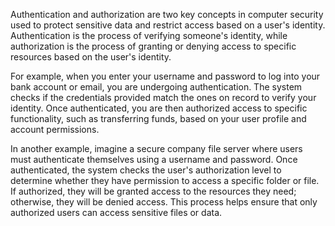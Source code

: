 


Authentication and authorization are two key concepts in computer security used to protect sensitive data and restrict access based on a user's identity. Authentication is the process of verifying someone's identity, while authorization is the process of granting or denying access to specific resources based on the user's identity.

For example, when you enter your username and password to log into your bank account or email, you are undergoing authentication. The system checks if the credentials provided match the ones on record to verify your identity. Once authenticated, you are then authorized access to specific functionality, such as transferring funds, based on your user profile and account permissions.

In another example, imagine a secure company file server where users must authenticate themselves using a username and password. Once authenticated, the system checks the user's authorization level to determine whether they have permission to access a specific folder or file. If authorized, they will be granted access to the resources they need; otherwise, they will be denied access. This process helps ensure that only authorized users can access sensitive files or data.